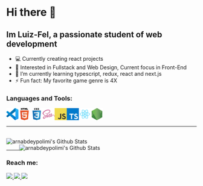 # Hi there 👋

## Im Luiz-Fel, a passionate student of web development


- 💻 Currently creating react projects
- 🔭 Interested in Fullstack and Web Design, Current focus in Front-End
- 🌱 I’m currently learning typescript, redux, react and next.js
- ⚡ Fun fact: My favorite game genre is 4X

### Languages and Tools:

<img align="left" alt="Visual Studio Code" width="32px" src="https://raw.githubusercontent.com/github/explore/80688e429a7d4ef2fca1e82350fe8e3517d3494d/topics/visual-studio-code/visual-studio-code.png" />
<img align="left" alt="HTML5" width="32px" src="https://raw.githubusercontent.com/github/explore/80688e429a7d4ef2fca1e82350fe8e3517d3494d/topics/html/html.png" />
<img align="left" alt="CSS3" width="32px" src="https://raw.githubusercontent.com/github/explore/80688e429a7d4ef2fca1e82350fe8e3517d3494d/topics/css/css.png" />
<img align="left" alt="Sass" width="32px" src="https://raw.githubusercontent.com/github/explore/80688e429a7d4ef2fca1e82350fe8e3517d3494d/topics/sass/sass.png" />
<img align="left" alt="JavaScript" width="32px" src="https://raw.githubusercontent.com/github/explore/80688e429a7d4ef2fca1e82350fe8e3517d3494d/topics/javascript/javascript.png" />
<img align="left" alt="TypeScript" width="32px" src="https://raw.githubusercontent.com/github/explore/80688e429a7d4ef2fca1e82350fe8e3517d3494d/topics/typescript/typescript.png" />
<img align="left" alt="React" width="32px" src="https://raw.githubusercontent.com/github/explore/80688e429a7d4ef2fca1e82350fe8e3517d3494d/topics/react/react.png" />
<img align="left" alt="Node.js" width="32px" src="https://raw.githubusercontent.com/github/explore/80688e429a7d4ef2fca1e82350fe8e3517d3494d/topics/nodejs/nodejs.png" />


<br />
<br />


---

<br />

<div justify="center"> 
  
  <img height="163em" alt="arnabdeypolimi's Github Stats" src="https://github-readme-stats.vercel.app/api/top-langs/?username=Luiz-Fel&layout=compact">
  <img align="right" width="470em" alt="arnabdeypolimi's Github Stats" src="https://github-readme-stats.vercel.app/api?username=Luiz-Fel&hide=contribs">
</div>

---

### Reach me:
<div>
  <a href="https://www.linkedin.com/in/luiz-felipe-653b7a1a5/">
  <img src="https://img.shields.io/badge/LinkedIn-0077B5?style=for-the-badge&logo=linkedin&logoColor=white"> </a>
  <a href="mailto:luizfelipesantospereira01@gmail.com">
  <img src="https://img.shields.io/badge/Gmail-D14836?style=for-the-badge&logo=gmail&logoColor=white">
  </a>
  <a href="https://discord.com/users/251484386669625345/">
  <img src="https://img.shields.io/badge/Discord-7289DA?style=for-the-badge&logo=discord&logoColor=white">
   </a>
</div>
  
